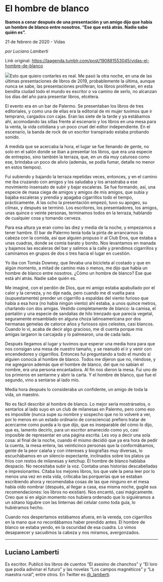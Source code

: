 # El hombre de blanco

**Ibamos a cenar después de una presentación y un amigo dijo que había un hombre de blanco entre nosotros. “Ese que está atrás. Nadie sabe quién es”.**

21 de febrero de 2020 - Vidas

_por Luciano Lamberti_

Link original: https://laagenda.tumblr.com/post/190881553045/vidas-el-hombre-de-blanco

![](https://64.media.tumblr.com/065df65a2813262a88a8c5994171f619/9cc131e97354a55e-36/s500x750/a1f7a95ff1ccc0424c3995053e251d907396f42c.png)Esto
que quiero contarles es real. Me pasó la otra noche, en una de las últimas
presentaciones de libros de 2019, probablemente la última, aunque nunca se
sabe, las presentaciones proliferan, los libros proliferan, en esta bendita
ciudad todo el mundo es escritor o va camino de serlo, no alcanzan los días del
año para presentar libros, etcétera.

El evento era en un bar de Palermo.
Se presentaban los libros de tres editoriales, y como una de ellas era la
editorial de mi mujer tuvimos que ir temprano, cargados con cajas. Eran las
siete de la tarde y ya estábamos ahí, acomodando las sillas frente al escenario
y los libros en una mesa para la venta, la vida cotidiana y un poco cruel del
editor independiente. En el escenario, la banda de rock de un escritor transpirado
estaba probando sonido.

A medida que se acercaba la hora, el
lugar se fue llenando de gente, no solo en el salón donde se iban a presentar
los libros, que era una especie de entrepiso, sino también la terraza, que, en
un día muy caluroso como ese, brindaba un poco de alivio (además, se podía
fumar, detalle no menor en estos tiempos).

Fui subiendo y bajando la terraza
repetidas veces, entonces, y en el camino me iba cruzando con amigos y los
saludaba y los arrastraba a ese movimiento insensato de subir y bajar
escaleras. Se fue formando, así, una especie de masa ciega de amigos y
amigos de mis amigos, que subía y bajaba escaleras y prendía y apagaba
cigarrillos todo el tiempo, prácticamente. A las ocho la presentación empezó,
tuvo su apogeo, su clímax, y después se terminó. Los escritores, los
presentadores, los amigos, unas quince o veinte personas, terminamos todos en
la terraza, hablando de cualquier cosa y tomando cerveza.

Para esa altura ya eran como las
diez y media de la noche, y empezamos a tener hambre. El bar de Palermo tenía
toda la pinta de arrancarnos la cabeza con la comida, así que alguien propuso
ir al Club Eros, que estaba a unas cuadras, donde se comía barato y bonito. Nos
levantamos en manada y bajamos las escaleras del bar y salimos a la calle y
prendimos cigarrillos y caminamos en grupos de dos o tres hacia el lugar en
cuestión.

Yo iba con Tomás Downey, que llevaba
una bicicleta al costado y que en algún momento, a mitad de camino más o menos,
me dijo que había un hombre de blanco entre nosotros. ¿Cómo un hombre de
blanco? Ese que está ahí atrás. Nadie sabe quién es.

Me imaginé, con el perdón de Dios,
que mi amigo estaba apabullado por el calor y la cerveza, y no dije nada, pero
cuando me di vuelta para (supuestamente) prender un cigarrillo a espaldas del
viento furioso que había a esa hora (no había ningún viento) ahí estaba, a unos
quince metros, charlando con dos amigas. Vestido completamente de blanco: la
camisa, el pantalón y una especie de sandalias de hilo trenzado que parecía
vegetal, seguramente ensamblado en alguna choza latinoamericana por dos
hermanas gemelas de catorce años y furiosos ojos celestes, casi blancos. Cuando
lo vi, acaba de decir algo gracioso, me di cuenta porque mis amigas largaron la
carcajada y lo palmearon, una de cada lado.

Después llegamos al lugar y tuvimos
que esperar una media hora para que nos consigan una mesa de nuestro tamaño, y
se reanudó el ir y venir con encendedores y cigarrillos. Entonces fui
preguntando a todo el mundo si alguien conocía al hombre de blanco. Todos me
dijeron que no, riéndose, y me agregaron además que el hombre de blanco, del
que no sabían el nombre, era una persona encantadora. Al fin nos dieron la
mesa. Fui uno de los primeros en sentarme y abrir la carta. Y el hombre de
blanco, que fue el segundo, vino a sentarse al lado mío.

Media hora después lo consideraba un
confidente, un amigo de toda la vida, un maestro.

No es fácil describir al hombre de
blanco. Lo mejor sería mostrárselos, o sentarlos al lado suyo en un club de
milanesas en Palermo, pero como eso es imposible (nunca supe su nombre y
sospecho que no lo volveré a ver, por lo menos en un estado ordinario de
consciencia) prefiero tratar de acercarme como pueda a lo que dijo, que es
inseparable del cómo lo dijo, que es, lamento decirlo, para un escritor
amanecido como yo, casi imposible de representar en una página escrita. Les voy
a decir una sola cosa: al final de la noche, cuando él mismo decidió que ya era
hora de pedir la cuenta, la mesa entera, las veinticinco personas que la
conformábamos, gente de la peor calaña y con intereses y biografías muy
diversas, lo escuchábamos en un silencio expectante, inclinados sobre los
platos ya fríos con restos de milanesas y ketchup. El hombre de blanco hablaba
despacio. No necesitaba subir la voz. Contaba unas historias descabelladas e
impresionantes. Citaba los mejores libros, los que vale la pena leer por lo
menos una vez en esta vida, criticaba las porquerías que se estaban escribiendo
ahora y recomendaba cosas de las que ninguno en el mesa había oído nombrar
(después, al llegar a casa, esa misma noche, guglié sus recomendaciones: los
libros no existían). Nos encantó, casi mágicamente. Creo que si en algún
momento nos hubiera ordenado que lo siguiéramos a un sótano lúgubre con las
linternas del celular como toda guía, lo hubiéramos hecho.

Cuando nos despertamos estábamos
afuera, en la vereda, con cigarrillos en la mano que no recordábamos haber
prendido antes. El hombre de blanco se estaba yendo, en la oscuridad de esa
cuadra. Lo vimos desaparecer y sacudimos la cabeza y nos miramos, avergonzados.



---

Luciano Lamberti
----------------

 Es escritor. Publicó los libros de cuentos “El asesino de chanchos” y “El loro que podía adivinar el futuro” y las novelas “Los campos magnéticos” y “La maestra rural”, entre otros. En Twitter es [@\_lamberti](https://twitter.com/_lamberti?lang=es). 

